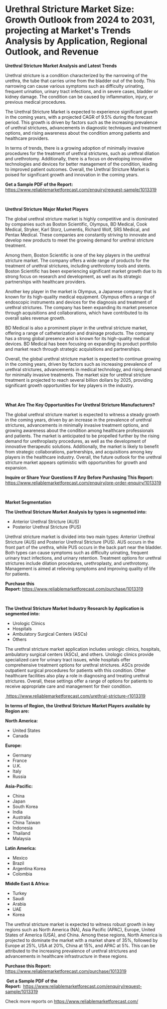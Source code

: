 <p><h1>Urethral Stricture Market Size: Growth Outlook from 2024 to 2031, projecting at Market's Trends Analysis by Application, Regional Outlook, and Revenue</h1></p><p><strong>Urethral Stricture Market Analysis and Latest Trends</strong></p>
<p><p>Urethral stricture is a condition characterized by the narrowing of the urethra, the tube that carries urine from the bladder out of the body. This narrowing can cause various symptoms such as difficulty urinating, frequent urination, urinary tract infections, and in severe cases, bladder or kidney damage. The condition can be caused by inflammation, injury, or previous medical procedures.</p><p>The Urethral Stricture Market is expected to experience significant growth in the coming years, with a projected CAGR of 9.5% during the forecast period. This growth is driven by factors such as the increasing prevalence of urethral strictures, advancements in diagnostic techniques and treatment options, and rising awareness about the condition among patients and healthcare providers.</p><p>In terms of trends, there is a growing adoption of minimally invasive procedures for the treatment of urethral strictures, such as urethral dilation and urethrotomy. Additionally, there is a focus on developing innovative technologies and devices for better management of the condition, leading to improved patient outcomes. Overall, the Urethral Stricture Market is poised for significant growth and innovation in the coming years.</p></p>
<p><strong>Get a Sample PDF of the Report:&nbsp;</strong> <a href="https://www.reliablemarketforecast.com/enquiry/request-sample/1013319">https://www.reliablemarketforecast.com/enquiry/request-sample/1013319</a></p>
<p>&nbsp;</p>
<p><strong>Urethral Stricture Major Market Players</strong></p>
<p><p>The global urethral stricture market is highly competitive and is dominated by companies such as Boston Scientific, Olympus, BD Medical, Cook Medical, Stryker, Karl Storz, Lumentis, Richard Wolf, SRS Medical, and Pentax Medical. These companies are constantly striving to innovate and develop new products to meet the growing demand for urethral stricture treatment.</p><p>Among them, Boston Scientific is one of the key players in the urethral stricture market. The company offers a wide range of products for the treatment of urethral strictures, including urethrotomy tools and stents. Boston Scientific has been experiencing significant market growth due to its strong focus on research and development, as well as its strategic partnerships with healthcare providers.</p><p>Another key player in the market is Olympus, a Japanese company that is known for its high-quality medical equipment. Olympus offers a range of endoscopic instruments and devices for the diagnosis and treatment of urethral strictures. The company has been expanding its market presence through acquisitions and collaborations, which have contributed to its overall sales revenue growth.</p><p>BD Medical is also a prominent player in the urethral stricture market, offering a range of catheterization and drainage products. The company has a strong global presence and is known for its high-quality medical devices. BD Medical has been focusing on expanding its product portfolio and market reach through strategic acquisitions and partnerships.</p><p>Overall, the global urethral stricture market is expected to continue growing in the coming years, driven by factors such as increasing prevalence of urethral strictures, advancements in medical technology, and rising demand for minimally invasive treatments. The market size for urethral stricture treatment is projected to reach several billion dollars by 2025, providing significant growth opportunities for key players in the industry.</p></p>
<p>&nbsp;</p>
<p><strong>What Are The Key Opportunities For Urethral Stricture Manufacturers?</strong></p>
<p><p>The global urethral stricture market is expected to witness a steady growth in the coming years, driven by an increase in the prevalence of urethral strictures, advancements in minimally invasive treatment options, and growing awareness about the condition among healthcare professionals and patients. The market is anticipated to be propelled further by the rising demand for urethroplasty procedures, as well as the development of innovative therapeutic solutions. Additionally, the market is likely to benefit from strategic collaborations, partnerships, and acquisitions among key players in the healthcare industry. Overall, the future outlook for the urethral stricture market appears optimistic with opportunities for growth and expansion.</p></p>
<p><strong>Inquire or Share Your Questions If Any Before Purchasing This Report:</strong> <a href="https://www.reliablemarketforecast.com/enquiry/pre-order-enquiry/1013319">https://www.reliablemarketforecast.com/enquiry/pre-order-enquiry/1013319</a></p>
<p>&nbsp;</p>
<p><strong>Market Segmentation</strong></p>
<p><strong>The Urethral Stricture Market Analysis by types is segmented into:</strong></p>
<p><ul><li>Anterior Urethral Stricture (AUS)</li><li>Posterior Urethral Stricture (PUS)</li></ul></p>
<p><p>Urethral stricture market is divided into two main types: Anterior Urethral Stricture (AUS) and Posterior Urethral Stricture (PUS). AUS occurs in the front part of the urethra, while PUS occurs in the back part near the bladder. Both types can cause symptoms such as difficulty urinating, frequent urinary tract infections, and urinary retention. Treatment options for urethral strictures include dilation procedures, urethroplasty, and urethrotomy. Management is aimed at relieving symptoms and improving quality of life for patients.</p></p>
<p><strong>Purchase this Report:&nbsp;</strong><a href="https://www.reliablemarketforecast.com/purchase/1013319">https://www.reliablemarketforecast.com/purchase/1013319</a></p>
<p>&nbsp;</p>
<p><strong>The Urethral Stricture Market Industry Research by Application is segmented into:</strong></p>
<p><ul><li>Urologic Clinics</li><li>Hospitals</li><li>Ambulatory Surgical Centers (ASCs)</li><li>Others</li></ul></p>
<p><p>The urethral stricture market application includes urologic clinics, hospitals, ambulatory surgical centers (ASCs), and others. Urologic clinics provide specialized care for urinary tract issues, while hospitals offer comprehensive treatment options for urethral strictures. ASCs provide outpatient surgical procedures for patients with this condition. Other healthcare facilities also play a role in diagnosing and treating urethral strictures. Overall, these settings offer a range of options for patients to receive appropriate care and management for their condition.</p></p>
<p><a href="https://www.reliablemarketforecast.com/urethral-stricture-r1013319">&nbsp;https://www.reliablemarketforecast.com/urethral-stricture-r1013319</a></p>
<p><strong>In terms of Region, the Urethral Stricture Market Players available by Region are:</strong></p>
<p>
    <p> <strong> North America: </strong>
        <ul>
            <li>United States</li>
            <li>Canada</li>
        </ul>
        </p> 
    <p> <strong> Europe: </strong>
        <ul>
            <li>Germany</li>
            <li>France</li>
            <li>U.K.</li>
            <li>Italy</li>
            <li>Russia</li>
        </ul>
        </p> 
    <p> <strong> Asia-Pacific: </strong>
        <ul>
            <li>China</li>
            <li>Japan</li>
            <li>South Korea</li>
            <li>India</li>
            <li>Australia</li>
            <li>China Taiwan</li>
            <li>Indonesia</li>
            <li>Thailand</li>
            <li>Malaysia</li>
        </ul>
        </p> 
    <p> <strong> Latin America: </strong>
        <ul>
            <li>Mexico</li>
            <li>Brazil</li>
            <li>Argentina Korea</li>
            <li>Colombia</li>
        </ul>
        </p> 
    <p> <strong> Middle East & Africa: </strong>
        <ul>
            <li>Turkey</li>
            <li>Saudi</li>
            <li>Arabia</li>
            <li>UAE</li>
            <li>Korea</li>
        </ul>
    </p>
    </p>
<p><p>The urethral stricture market is expected to witness robust growth in key regions such as North America (NA), Asia Pacific (APAC), Europe, United States of America (USA), and China. Among these regions, North America is projected to dominate the market with a market share of 35%, followed by Europe at 25%, USA at 20%, China at 15%, and APAC at 5%. This can be attributed to the increasing prevalence of urethral strictures and advancements in healthcare infrastructure in these regions.</p></p>
<p><strong>Purchase this Report: </strong><a href="https://www.reliablemarketforecast.com/purchase/1013319">https://www.reliablemarketforecast.com/purchase/1013319</a></p>
<p>&nbsp;<strong>Get a Sample PDF of the Report:&nbsp;&nbsp;</strong><a href="https://www.reliablemarketforecast.com/enquiry/request-sample/1013319">https://www.reliablemarketforecast.com/enquiry/request-sample/1013319</a></p>
<p><strong></strong></p>
<p>Check more reports on <a href="https://www.reliablemarketforecast.com/">https://www.reliablemarketforecast.com/</a></p>